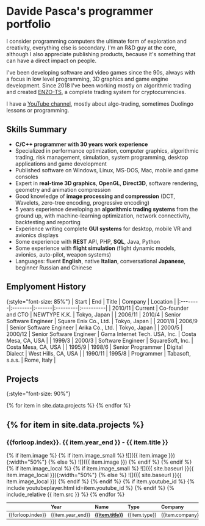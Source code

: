 # Davide Pasca's programmer portfolio

I consider programming computers the ultimate form of exploration and creativity, everything else is secondary. I'm an R&D guy at the core, although I also appreciate publishing products, because it's something that can have a direct impact on people.

I've been developing software and video games since the 90s, always with a focus in low level programming, 3D graphics and game engine development. Since 2018 I've been working mostly on algorithmic trading and created [ENZO-TS](https://www.enzobot.com), a complete trading system for cryptocurrencies.

I have a [YouTube channel](https://www.youtube.com/c/DavidePasca), mostly about algo-trading, sometimes Duolingo lessons or programming.

## Skills Summary

- **C/C++ programmer with 30 years work experience**
- Specialized in performance optimization, computer graphics, algorithmic trading, risk management, simulation, system programming, desktop applications and game development
- Published software on Windows, Linux, MS-DOS, Mac, mobile and game consoles
- Expert in **real-time 3D graphics**, **OpenGL**, **Direct3D**, software rendering, geometry and animation compression
- Good knowledge of **image processing and compression** (DCT, Wavelets, zero-tree encoding, progressive encoding)
- 5 years experience developing an **algorithmic trading systems** from the ground up, with machine-learning optimization, network connectivity, backtesting and reporting
- Experience writing complete **GUI systems** for desktop, mobile VR and avionics displays
- Some experience with **REST** API, PHP, **SQL**, Java, Python
- Some experience with **flight simulation** (flight dynamic models, avionics, auto-pilot, weapon systems)
- Languages: fluent **English**, native **Italian**, conversational **Japanese**, beginner Russian and Chinese

## Emplyoment History

{:style="font-size: 85%"}
| Start   | End  | Title  | Company  | Location  |
|:--------|:--------|:-------|:---------|:----------|
| 2010/11 | Current | Co-founder and CTO | NEWTYPE K.K. | Tokyo, Japan |
| 2006/11 | 2010/4 | Senior Software Engineer | Square Enix Co., Ltd. | Tokyo, Japan |
| 2001/8  | 2006/9 | Senior Software Engineer | Arika Co., Ltd. | Tokyo, Japan |
| 2000/5  | 2000/12 | Senior Software Engineer | Gama Internet Tech. USA, Inc. | Costa Mesa, CA, USA |
| 1999/3  | 2000/3 | Software Engineer | SquareSoft, Inc. | Costa Mesa, CA, USA |
| 1995/9  | 1998/6 | Senior Programmer | Digital Dialect | West Hills, CA, USA |
| 1990/11 | 1995/8 | Programmer | Tabasoft, s.a.s. | Rome, Italy |

## Projects

{:style="font-size: 90%"}
<table style="font-size: 90%">
<thead><tr>
<th style="text-align: left"></th>
<th style="text-align: left">Year</th>
<th style="text-align: left">Name</th>
<th style="text-align: left">Type</th>
<th style="text-align: left">Company</th>
</tr></thead>
<tbody>
{% for item in site.data.projects %}
<tr>
<td style="text-align: left">{{forloop.index}}</td>
<td style="text-align: left">{{item.year_end}}</td>
<td style="text-align: left"><b><a href="#{{ item.id }}">{{item.title}}</a></b></td>
<td style="text-align: left">{{item.type}}</td>
<td style="text-align: left">{{item.company}}</td>
</tr>
{% endfor %}
</tbody>

{% for item in site.data.projects %}
---
<h3 id="{{ item.id }}">{{forloop.index}}. {{ item.year_end }} - {{ item.title }}</h3>
    {% if item.image %}
        {% if item.image_small %}
![]({{ item.image }}){:width="50%"}
        {% else %}
![]({{ item.image }})
        {% endif %}
    {% endif %}
    {% if item.image_local %}
        {% if item.image_small %}
![]({{ site.baseurl }}{{ item.image_local }}){:width="50%"}
        {% else %}
![]({{ site.baseurl }}{{ item.image_local }})
        {% endif %}
    {% endif %}
    {% if item.youtube_id %}
        {% include youtubeplayer.html id=item.youtube_id %}
    {% endif %}
    {% include_relative {{ item.src }} %}
{% endfor %}

